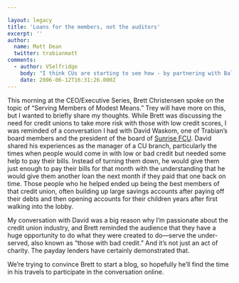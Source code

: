 ```yaml
---

layout: legacy
title: 'Loans for the members, not the auditors'
excerpt: ''
author:
  name: Matt Dean
  twitter: trabianmatt
comments:
  - author: VSelfridge
    body: "I think CUs are starting to see how - by partnering with Balance and other credit development / counciling firms - we can help our members develop their credit & \"get back on track\" - even if our Credit Union can't make them a loan at this time (for example.)\r\n\r\nYou have to believe that by helping people in their financial time of need you will create loyal and \"evangelical\" members for your Credit Union!  (I know I would be!) "
    date: 2006-06-12T16:31:26.000Z
---
```


<p>This morning at the <span class="caps">CEO</span>/Executive Series, Brett Christensen spoke on the topic of &#8220;Serving Members of Modest Means.&#8221;  Trey will have more on this, but I wanted to briefly share my thoughts.  While Brett was discussing the need for credit unions to take more risk with those with low credit scores, I was reminded of a conversation I had with David Waskom, one of Trabian&#8217;s board members and the president of the board of <a href="http://www.sunrisecreditunion.org">Sunrise <span class="caps">FCU</span></a>.  David shared his experiences as the manager of a CU branch, particularly the times when people would come in with low or bad credit but needed some help to pay their bills.  Instead of turning them down, he would give them just enough to pay their bills for that month with the understanding that he would give them another loan the next month if they paid that one back on time.  Those people who he helped ended up being the best members of that credit union, often building up large savings accounts after paying off their debts and then opening accounts for their children years after first walking into the lobby.</p>
<p>My conversation with David was a big reason why I&#8217;m passionate about the credit union industry, and Brett reminded the audience that they have a huge opportunity to do what they were created to do&#8212;serve the under-served, also known as &#8220;those with bad credit.&#8221;  And it&#8217;s not just an act of charity.  The payday lenders have certainly demonstrated that.</p>
<p>We&#8217;re trying to convince Brett to start a blog, so hopefully he&#8217;ll find the time in his travels to participate in the conversation online.</p>